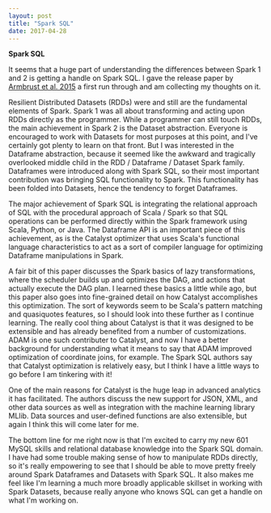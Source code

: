 ```yaml
---
layout: post
title: "Spark SQL"
date: 2017-04-28
---
```

<b>Spark SQL</b>

It seems that a huge part of understanding the differences between Spark 1 and 2 is getting a handle on Spark SQL. I gave the release paper by [Armbrust et al. 2015](https://amplab.cs.berkeley.edu/wp-content/uploads/2015/03/SparkSQLSigmod2015.pdf)  a first run through and am collecting my thoughts on it.  

Resilient Distributed Datasets (RDDs) were and still are the fundamental elements of Spark. Spark 1 was all about transforming and acting upon RDDs directly as the programmer. While a programmer can still touch RDDs, the main achievement in Spark 2 is the Dataset abstraction. Everyone is encouraged to work with Datasets for most purposes at this point, and I've certainly got plenty to learn on that front. But I was interested in the Dataframe abstraction, because it seemed like the awkward and tragically overlooked middle child in the RDD / Dataframe / Dataset Spark family. Dataframes were introduced along with Spark SQL, so their most important contribution was bringing SQL functionality to Spark. This functionality has been folded into Datasets, hence the tendency to forget Dataframes.  

The major achievement of Spark SQL is integrating the relational approach of SQL with the procedural approach of Scala / Spark so that SQL operations can be performed directly within the Spark framework using Scala, Python, or Java. The Dataframe API is an important piece of this achievement, as is the Catalyst optimizer that uses Scala's functional language characteristics to act as a sort of compiler language for optimizing Dataframe manipulations in Spark.  

A fair bit of this paper discusses the Spark basics of lazy transformations, where the scheduler builds up and optimizes the DAG, and actions that actually execute the DAG plan. I learned these basics a little while ago, but this paper also goes into fine-grained detail on how Catalyst accomplishes this optimization. The sort of keywords seem to be Scala's pattern matching and quasiquotes features, so I should look into these further as I continue learning. The really cool thing about Catalyst is that it was designed to be extensible and has already benefited from a number of customizations. ADAM is one such contributer to Catalyst, and now I have a better background for understanding what it means to say that ADAM improved optimization of coordinate joins, for example. The Spark SQL authors say that Catalyst optimization is relatively easy, but I think I have a little ways to go before I am tinkering with it!  

One of the main reasons for Catalyst is the huge leap in advanced analytics it has facilitated. The authors discuss the new support for JSON, XML, and other data sources as well as integration with the machine learning library MLlib. Data sources and user-defined functions are also extensible, but again I think this will come later for me.  

The bottom line for me right now is that I'm excited to carry my new 601 MySQL skills and relational database knowledge into the Spark SQL domain. I have had some trouble making sense of how to manipulate RDDs directly, so it's really empowering to see that I should be able to move pretty freely around Spark Dataframes and Datasets with Spark SQL. It also makes me feel like I'm learning a much more broadly applicable skillset in working with Spark Datasets, because really anyone who knows SQL can get a handle on what I'm working on. 
